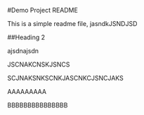 #Demo Project README

This is a simple readme file, jasndkJSNDJSD


##Heading 2

ajsdnajsdn

JSCNAKCNSKJSNCS


SCJNAKSNKSCNKJASCNKCJSNCJAKS


AAAAAAAAA

BBBBBBBBBBBBBBB